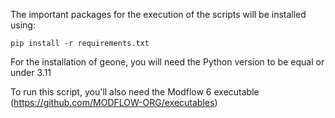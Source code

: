 The important packages for the execution of the scripts will be installed using:

```
pip install -r requirements.txt
```

For the installation of geone, you will need the Python version to be equal or under 3.11

To run this script, you'll also need the Modflow 6 executable (https://github.com/MODFLOW-ORG/executables)
